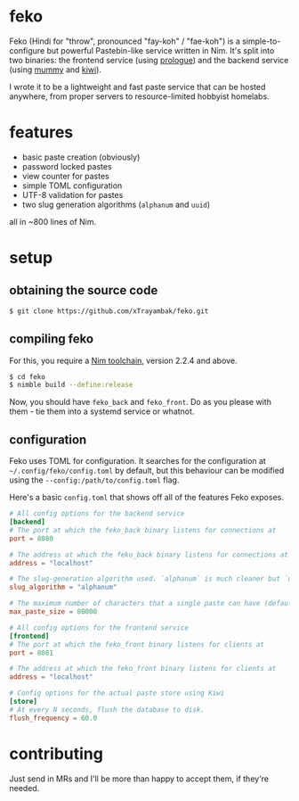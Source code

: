 # feko
Feko (Hindi for "throw", pronounced "fay-koh" / "fae-koh") is a simple-to-configure but powerful Pastebin-like service written in Nim. It's split into two binaries: the frontend service (using [prologue](https://github.com/planety/prologue)) and the backend service (using [mummy](https://github.com/guzba/mummy) and [kiwi](https://github.com/xTrayambak/kiwi)).

I wrote it to be a lightweight and fast paste service that can be hosted anywhere, from proper servers to resource-limited hobbyist homelabs.

# features
- basic paste creation (obviously)
- password locked pastes
- view counter for pastes
- simple TOML configuration
- UTF-8 validation for pastes
- two slug generation algorithms (`alphanum` and `uuid`)

all in ~800 lines of Nim.

# setup
## obtaining the source code
```bash
$ git clone https://github.com/xTrayambak/feko.git
```

## compiling feko
For this, you require a [Nim toolchain](https://nim-lang.org/install_unix.html), version 2.2.4 and above.
```bash
$ cd feko
$ nimble build --define:release
```

Now, you should have `feko_back` and `feko_front`. Do as you please with them - tie them into a systemd service or whatnot.

## configuration
Feko uses TOML for configuration.
It searches for the configuration at `~/.config/feko/config.toml` by default, but this behaviour can be modified using the `--config:/path/to/config.toml` flag.

Here's a basic `config.toml` that shows off all of the features Feko exposes.

```toml
# All config options for the backend service
[backend]
# The port at which the feko_back binary listens for connections at
port = 8080

# The address at which the feko_back binary listens for connections at
address = "localhost"

# The slug-generation algorithm used. `alphanum` is much cleaner but `uuid` has an almost-null collision chance.
slug_algorithm = "alphanum"

# The maximum number of characters that a single paste can have (default: 6000 chars)
max_paste_size = 80000

# All config options for the frontend service
[frontend]
# The port at which the feko_front binary listens for clients at
port = 8081

# The address at which the feko_front binary listens for clients at
address = "localhost"

# Config options for the actual paste store using Kiwi
[store]
# At every N seconds, flush the database to disk.
flush_frequency = 60.0
```

# contributing
Just send in MRs and I'll be more than happy to accept them, if they're needed.
